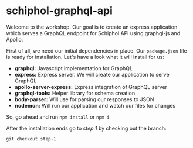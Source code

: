 # schiphol-graphql-api
Welcome to the workshop. Our goal is to create an express application
which serves a GraphQL endpoint for Schiphol API using graphql-js and
Apollo.

First of all, we need our initial dependencies in place. Our `package.json`
file is ready for installation. Let's have a look what it will install for us:

- **graphql:** Javascript implementation for GraphQL
- **express:** Express server. We will create our application to serve GraphQL
- **apollo-server-express:** Express integration of GraphQL server
- **graphql-tools:** Helper library for schema creation
- **body-parser:** Will use for parsing our responses to JSON
- **nodemon:** Will run our application and watch our files for changes

So, go ahead and run `npm install` or `npm i`

After the installation ends go to _step 1_ by checking out the branch:

`git checkout step-1`  

